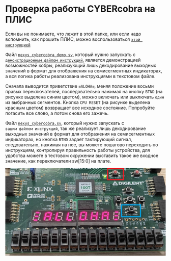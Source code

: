 # Проверка работы CYBERcobra на ПЛИС

Если вы не понимаете, что лежит в этой папке, или если надо вспомнить, как прошить ПЛИС, можно воспользоваться [`этой инструкцией`](../../../Vivado%20Basics/Program%20nexys%20a7.md)

Файл [`nexys_cybercobra_demo.sv`](nexys_cybercobra_demo.sv), который нужно запускать с  [`демонстрационным файлом инструкций`](demo.txt), является демонстрацией возможностей кобры, реализующий лишь декодирование выходных значений в формат для отображения на семисегментных индикаторах, а вся логика работы реализована инструкциями в текстовом файле.

Сначала выводится приветствие `≡ALOHA≡`, меняя положение восьми правых переключателей, последовательно нажимая на кнопку `BTND` (на рисунке выделена синим цветом), можно включать или выключать `один` из выбранных сегментов. Кнопка `CPU RESET` (на рисунке выделена красным цветом) возвращает все исходное состояние. Попробуйте погасить все слово, а потом снова его зажечь.

Файл [`nexys_cybercobra.sv`](nexys_cybercobra.sv), который нужно запускать с  `вашим файлом инструкций`, так же реализует лишь декодирование выходных значений в формат для отображения на семисегментных индикаторах, но кнопка `BTND` задает тактирующий сигнал, следовательно, нажимая на нее, вы можете пошагово переходить по инструкциям, контролируя правильность работы устройства, для удобства можете в тестовом окружении выставить такое же входное значение, как переключатели sw[15:0] на плате.

![кобра](../../../.pic/Labs/board%20files/nexys_cobra.jpg)

